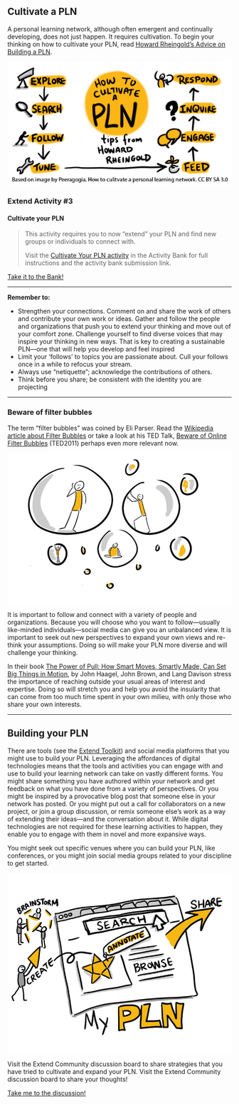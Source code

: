 ## Cultivate a PLN

A personal learning network, although often emergent and continually developing, does not just happen. It requires cultivation. To begin your thinking on how to cultivate your PLN, read [Howard Rheingold’s Advice on Building a PLN](https://docs.google.com/document/d/1ifJB_jjFGI3-PY-F8w1pbFZHmNlqDYY9TbKLNT15QX4/edit).

![Howard Rheingold states that to cultivate a network you must explore, search, follow, tune, respond, inquire, engage and feed the network](images/24674719668_545f490cbc_o.jpg)

### Extend Activity #3
#### Cultivate your PLN
> This activity requires you to now “extend” your PLN and find new groups or individuals to connect with.
>
> Visit the [Cultivate Your PLN activity](https://elearn.waikato.ac.nz/mod/forum/view.php?id=2028936) in the Activity Bank for full instructions and the activity bank submission link.

[Take it to the Bank!](https://elearn.waikato.ac.nz/mod/forum/view.php?id=2028936 ":class=button")

* * *

**Remember to:**

*   Strengthen your connections. Comment on and share the work of others and contribute your own work or ideas. Gather and follow the people and organizations that push you to extend your thinking and move out of your comfort zone. Challenge yourself to find diverse voices that may inspire your thinking in new ways. That is key to creating a sustainable PLN—one that will help you develop and feel inspired
*   Limit your ‘follows’ to topics you are passionate about. Cull your follows once in a while to refocus your stream.
*   Always use “netiquette”; acknowledge the contributions of others.
*   Think before you share; be consistent with the identity you are projecting

* * *

### Beware of filter bubbles

The term “filter bubbles” was coined by Eli Parser. Read the [Wikipedia article about Filter Bubbles](https://en.wikipedia.org/wiki/Filter_bubble) or take a look at his TED Talk, [Beware of Online Filter Bubbles](https://www.ted.com/talks/eli_pariser_beware_online_filter_bubbles) (TED2011) perhaps even more relevant now.

![People inside of bubbles - trying to figure out a way to get our of them.](images/38547087711_196d9c44e9_c.jpg)

It is important to follow and connect with a variety of people and organizations. Because you will choose who you want to follow—usually like-minded individuals—social media can give you an unbalanced view. It is important to seek out new perspectives to expand your own views and re-think your assumptions. Doing so will make your PLN more diverse and will challenge your thinking.

In their book [The Power of Pull: How Smart Moves, Smartly Made, Can Set Big Things in Motion](https://www.amazon.ca/Power-Pull-Smartly-Things-Motion/dp/0465028764), by John Haagel, John Brown, and Lang Davison stress the importance of reaching outside your usual areas of interest and expertise. Doing so will stretch you and help you avoid the insularity that can come from too much time spent in your own milieu, with only those who share your own interests.

* * *

Building your PLN
-----------------

There are tools (see the [Extend Toolkit](https://toolkit.ecampusontario.ca/)) and social media platforms that you might use to build your PLN. Leveraging the affordances of digital technologies means that the tools and activities you can engage with and use to build your learning network can take on vastly different forms. You might share something you have authored within your network and get feedback on what you have done from a variety of perspectives. Or you might be inspired by a provocative blog post that someone else in your network has posted. Or you might put out a call for collaborators on a new project, or join a group discussion, or remix someone else’s work as a way of extending their ideas—and the conversation about it. While digital technologies are not required for these learning activities to happen, they enable you to engage with them in novel and more expansive ways.

You might seek out specific venues where you can build your PLN, like conferences, or you might join social media groups related to your discipline to get started.

![a group of people brainstorming about how to map a PLN.  Search, Annotate, Browse, Create and share in a network.](images/38547089631_b4afc88590_c.jpg)

Visit the Extend Community discussion board to share strategies that you have tried to cultivate and expand your PLN. Visit the Extend Community discussion board to share your thoughts!

[Take me to the discussion!](https://elearn.waikato.ac.nz/mod/forum/view.php?id=1626661 ":class=button")
